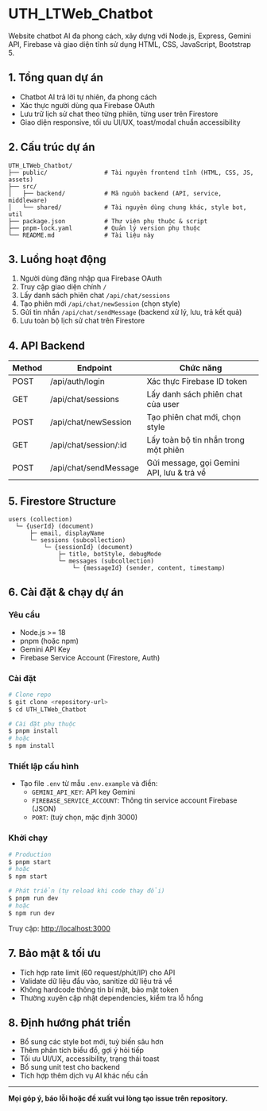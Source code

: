 # UTH_LTWeb_Chatbot

Website chatbot AI đa phong cách, xây dựng với Node.js, Express, Gemini API, Firebase và giao diện tĩnh sử dụng HTML, CSS, JavaScript, Bootstrap 5.

## 1. Tổng quan dự án

- Chatbot AI trả lời tự nhiên, đa phong cách
- Xác thực người dùng qua Firebase OAuth
- Lưu trữ lịch sử chat theo từng phiên, từng user trên Firestore
- Giao diện responsive, tối ưu UI/UX, toast/modal chuẩn accessibility

## 2. Cấu trúc dự án

```plaintext
UTH_LTWeb_Chatbot/
├── public/                # Tài nguyên frontend tĩnh (HTML, CSS, JS, assets)
├── src/
│   ├── backend/           # Mã nguồn backend (API, service, middleware)
│   └── shared/            # Tài nguyên dùng chung khác, style bot, util
├── package.json           # Thư viện phụ thuộc & script
├── pnpm-lock.yaml         # Quản lý version phụ thuộc
└── README.md              # Tài liệu này
```

## 3. Luồng hoạt động

1. Người dùng đăng nhập qua Firebase OAuth
2. Truy cập giao diện chính `/`
3. Lấy danh sách phiên chat `/api/chat/sessions`
4. Tạo phiên mới `/api/chat/newSession` (chọn style)
5. Gửi tin nhắn `/api/chat/sendMessage` (backend xử lý, lưu, trả kết quả)
6. Lưu toàn bộ lịch sử chat trên Firestore

## 4. API Backend

| Method | Endpoint              | Chức năng                                 |
| ------ | --------------------- | ----------------------------------------- |
| POST   | /api/auth/login       | Xác thực Firebase ID token                |
| GET    | /api/chat/sessions    | Lấy danh sách phiên chat của user         |
| POST   | /api/chat/newSession  | Tạo phiên chat mới, chọn style            |
| GET    | /api/chat/session/:id | Lấy toàn bộ tin nhắn trong một phiên      |
| POST   | /api/chat/sendMessage | Gửi message, gọi Gemini API, lưu & trả về |

## 5. Firestore Structure

```
users (collection)
  └─ {userId} (document)
      ├─ email, displayName
      └─ sessions (subcollection)
          └─ {sessionId} (document)
              ├─ title, botStyle, debugMode
              └─ messages (subcollection)
                  └─ {messageId} (sender, content, timestamp)
```

## 6. Cài đặt & chạy dự án

### Yêu cầu

- Node.js >= 18
- pnpm (hoặc npm)
- Gemini API Key
- Firebase Service Account (Firestore, Auth)

### Cài đặt

```bash
# Clone repo
$ git clone <repository-url>
$ cd UTH_LTWeb_Chatbot

# Cài đặt phụ thuộc
$ pnpm install
# hoặc
$ npm install
```

### Thiết lập cấu hình

- Tạo file `.env` từ mẫu `.env.example` và điền:
  - `GEMINI_API_KEY`: API key Gemini
  - `FIREBASE_SERVICE_ACCOUNT`: Thông tin service account Firebase (JSON)
  - `PORT`: (tuỳ chọn, mặc định 3000)

### Khởi chạy

```bash
# Production
$ pnpm start
# hoặc
$ npm start

# Phát triển (tự reload khi code thay đổi)
$ pnpm run dev
# hoặc
$ npm run dev
```

Truy cập: [http://localhost:3000](http://localhost:3000)

## 7. Bảo mật & tối ưu

- Tích hợp rate limit (60 request/phút/IP) cho API
- Validate dữ liệu đầu vào, sanitize dữ liệu trả về
- Không hardcode thông tin bí mật, bảo mật token
- Thường xuyên cập nhật dependencies, kiểm tra lỗ hổng

## 8. Định hướng phát triển

- Bổ sung các style bot mới, tuỳ biến sâu hơn
- Thêm phân tích biểu đồ, gợi ý hỏi tiếp
- Tối ưu UI/UX, accessibility, trạng thái toast
- Bổ sung unit test cho backend
- Tích hợp thêm dịch vụ AI khác nếu cần

---

**Mọi góp ý, báo lỗi hoặc đề xuất vui lòng tạo issue trên repository.**
